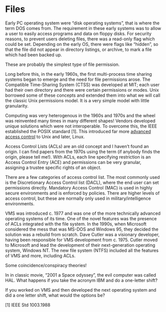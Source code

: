 # Files

Early PC operating system were “disk operating systems”, that is where the term DOS comes from. The requirement in these early systems was to allow a user to easily access programs and data on floppy disks. For security reasons, to prevent users deleting files, there was a read-only flag which could be set. Depending on the early OS, there were flags like “hidden”, so that the file did not appear in directory listings, or archive, to mark a file which had been backed up.

These are probably the simplest type of file permission.

Long before this, in the early 1960s, the first multi-process time sharing systems began to emerge and the need for file permissions arose. The Compatible Time-Sharing System (CTSS) was developed at MIT; each user had their own directory and there were certain permissions or modes. Unix borrowed some of these concepts and extended them into what we will call the classic Unix permissions model. It is a very simple model with little granularity.

Computing was very heterogenous in the 1960s and 1970s and the wheel was reinvented many times in many different shapes! Vendors developed unique solutions which were not interoperable. To overcome this, the IEEE established the POSIX standard \[1]. This introduced far more [advanced access control](https://www.usenix.org/legacy/publications/library/proceedings/usenix03/tech/freenix03/full_papers/gruenbacher/gruenbacher_html/main.html) to Unix and later, Linux.

Access Control Lists (ACLs) are an old concept and I haven’t found an origin. I can find papers from the 1970s using the term (if anybody finds the origin, please tell me!). With ACLs, each line specifying restriction is an Access Control Entry (ACE) and permissions can be very granular, assigning a trustee specific rights of an object.

There are a few categories of access control list. The most commonly used is the Discretionary Access Control list (DACL), where the end user can set permissions directly. Mandatory Access Control (MAC) is used in highly secure environments and is enforced by policies. There are higher levels of access control, but these are normally only used in military/intelligence environments.

VMS was introduced c. 1977 and was one of the more technically advanced operating systems of its time. One of the novel features was the presence of ACLs integrated with the file system. In the 1990s, when Microsoft considered the mess that was MS-DOS and Windows 95, they decided the solution was a rebuild from scratch. Dave Cutler was a visionary developer, having been responsible for VMS development from c. 1975. Cutler moved to Microsoft and lead the development of their next-generation operating system, Windows NT.  The new file system (NTFS) included all the features of VMS and more, including ACLs.

Some coincidence/conspiracy theories!

In in classic movie, “2001 a Space odyssey”, the evil computer was called HAL. What happens if you take the acronym IBM and do a one-letter shift?

If you worked on VMS and then developed the next operating system and did a one letter shift, what would the options be?  &#x20;

\[1] IEEE Std 1003.1988
